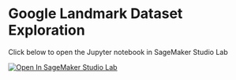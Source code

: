 # Google Landmark Dataset Exploration

Click below to open the Jupyter notebook in SageMaker Studio Lab

[![Open In SageMaker Studio Lab](https://studiolab.sagemaker.aws/studiolab.svg)](https://studiolab.sagemaker.aws/import/github/nathanielng/landmark/blob/master/landmark.ipynb)
